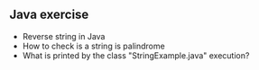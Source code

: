 ## Java exercise

- Reverse string in Java
- How to check is a string is palindrome
- What is printed by the class "StringExample.java" execution?